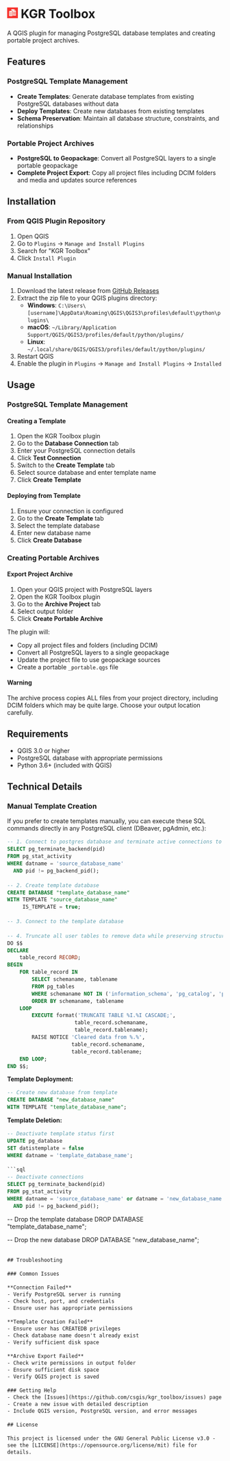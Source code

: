 # <img src="icon.png" height="25"> KGR Toolbox

A QGIS plugin for managing PostgreSQL database templates and creating portable project archives.

## Features

### PostgreSQL Template Management
- **Create Templates**: Generate database templates from existing PostgreSQL databases without data
- **Deploy Templates**: Create new databases from existing templates
- **Schema Preservation**: Maintain all database structure, constraints, and relationships

### Portable Project Archives
- **PostgreSQL to Geopackage**: Convert all PostgreSQL layers to a single portable geopackage
- **Complete Project Export**: Copy all project files including DCIM folders and media and updates source references

## Installation

### From QGIS Plugin Repository
1. Open QGIS
2. Go to `Plugins` → `Manage and Install Plugins`
3. Search for "KGR Toolbox"
4. Click `Install Plugin`

### Manual Installation
1. Download the latest release from [GitHub Releases](https://github.com/csgis/postgresql-template-manager/releases)
2. Extract the zip file to your QGIS plugins directory:
   - **Windows**: `C:\Users\[username]\AppData\Roaming\QGIS\QGIS3\profiles\default\python\plugins\`
   - **macOS**: `~/Library/Application Support/QGIS/QGIS3/profiles/default/python/plugins/`
   - **Linux**: `~/.local/share/QGIS/QGIS3/profiles/default/python/plugins/`
3. Restart QGIS
4. Enable the plugin in `Plugins` → `Manage and Install Plugins` → `Installed`

## Usage

### PostgreSQL Template Management

#### Creating a Template
1. Open the KGR Toolbox plugin
2. Go to the **Database Connection** tab
3. Enter your PostgreSQL connection details
4. Click **Test Connection**
5. Switch to the **Create Template** tab
6. Select source database and enter template name
7. Click **Create Template**

#### Deploying from Template
1. Ensure your connection is configured
2. Go to the **Create Template** tab
3. Select the template database
4. Enter new database name
5. Click **Create Database**

### Creating Portable Archives

#### Export Project Archive
1. Open your QGIS project with PostgreSQL layers
2. Open the KGR Toolbox plugin
3. Go to the **Archive Project** tab
4. Select output folder
5. Click **Create Portable Archive**

The plugin will:
- Copy all project files and folders (including DCIM)
- Convert all PostgreSQL layers to a single geopackage
- Update the project file to use geopackage sources
- Create a portable `_portable.qgs` file

#### Warning
The archive process copies ALL files from your project directory, including DCIM folders which may be quite large. Choose your output location carefully.

## Requirements

- QGIS 3.0 or higher
- PostgreSQL database with appropriate permissions
- Python 3.6+ (included with QGIS)

## Technical Details

### Manual Template Creation

If you prefer to create templates manually, you can execute these SQL commands directly in any PostgreSQL client (DBeaver, pgAdmin, etc.):

```sql
-- 1. Connect to postgres database and terminate active connections to source database
SELECT pg_terminate_backend(pid) 
FROM pg_stat_activity 
WHERE datname = 'source_database_name' 
  AND pid != pg_backend_pid();

-- 2. Create template database
CREATE DATABASE "template_database_name" 
WITH TEMPLATE "source_database_name" 
     IS_TEMPLATE = true;

-- 3. Connect to the template database

-- 4. Truncate all user tables to remove data while preserving structure
DO $$
DECLARE
    table_record RECORD;
BEGIN
    FOR table_record IN 
        SELECT schemaname, tablename 
        FROM pg_tables 
        WHERE schemaname NOT IN ('information_schema', 'pg_catalog', 'pg_toast')
        ORDER BY schemaname, tablename
    LOOP
        EXECUTE format('TRUNCATE TABLE %I.%I CASCADE;', 
                      table_record.schemaname, 
                      table_record.tablename);
        RAISE NOTICE 'Cleared data from %.%', 
                     table_record.schemaname, 
                     table_record.tablename;
    END LOOP;
END $$;
```

**Template Deployment:**
```sql
-- Create new database from template
CREATE DATABASE "new_database_name" 
WITH TEMPLATE "template_database_name";
```

**Template Deletion:**
```sql
-- Deactivate template status first
UPDATE pg_database 
SET datistemplate = false 
WHERE datname = 'template_database_name';

```sql
-- Deactivate connections
SELECT pg_terminate_backend(pid) 
FROM pg_stat_activity 
WHERE datname = 'source_database_name' or datname = 'new_database_name'
  AND pid != pg_backend_pid();
```

-- Drop the template database
DROP DATABASE "template_database_name";

-- Drop the new database
DROP DATABASE "new_database_name";
```

## Troubleshooting

### Common Issues

**Connection Failed**
- Verify PostgreSQL server is running
- Check host, port, and credentials
- Ensure user has appropriate permissions

**Template Creation Failed**
- Ensure user has CREATEDB privileges
- Check database name doesn't already exist
- Verify sufficient disk space

**Archive Export Failed**
- Check write permissions in output folder
- Ensure sufficient disk space
- Verify QGIS project is saved

### Getting Help
- Check the [Issues](https://github.com/csgis/kgr_toolbox/issues) page
- Create a new issue with detailed description
- Include QGIS version, PostgreSQL version, and error messages

## License

This project is licensed under the GNU General Public License v3.0 - see the [LICENSE](https://opensource.org/license/mit) file for details.
